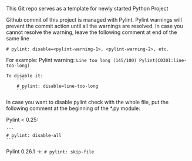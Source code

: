 This Git repo serves as a template for newly started Python Project

Github commit of this project is managed with Pylint.
Pylint warnings will prevent the commit action until all the warnings are resolved.
In case you cannot resolve the warning, leave the following comment at end of the same line

    # pylint: disable=<pylint-warning-1>, <pylint-warning-2>, etc.

For example:
    Pylint warning:
        ```
        Line too long (145/100) Pylint(C0301:line-too-long)
        ```


    To disable it:
        ```
        # pylint: disable=line-too-long
        ```

In case you want to disable pylint check with the whole file, put the following comment at the beginning of the *.py module:

Pylint < 0.25:

    ```
    # pylint: disable-all
    ```

Pylint 0.26.1 ->:
    ```
    # pylint: skip-file
    ```